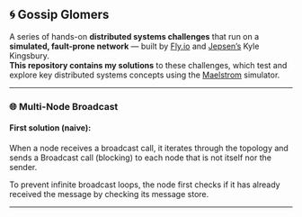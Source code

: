 ## 🌀 Gossip Glomers

A series of hands-on **distributed systems challenges** that run on a **simulated, fault-prone network** — built by [Fly.io](https://fly.io) and [Jepsen’s](https://aphyr.com) Kyle Kingsbury.  
**This repository contains my solutions** to these challenges, which test and explore key distributed systems concepts using the [Maelstrom](https://github.com/jepsen-io/maelstrom) simulator.

---

### 🌐 Multi-Node Broadcast

#### First solution (naive):

When a node receives a broadcast call, it iterates through the topology and sends a Broadcast call (blocking) to each node that is not itself nor the sender.

To prevent infinite broadcast loops, the node first checks if it has already received the message by checking its message store.

---

